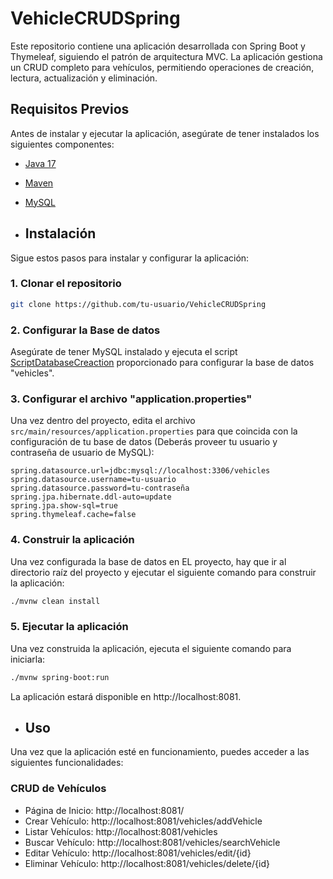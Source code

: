 # VehicleCRUDSpring
Este repositorio contiene una aplicación desarrollada con Spring Boot y Thymeleaf, siguiendo el patrón de arquitectura MVC. La aplicación gestiona un CRUD completo para vehículos, permitiendo operaciones de creación, lectura, actualización y eliminación.

## Requisitos Previos

Antes de instalar y ejecutar la aplicación, asegúrate de tener instalados los siguientes componentes:

- [Java 17](https://www.oracle.com/java/technologies/javase-jdk17-downloads.html)
- [Maven](https://maven.apache.org/install.html)
- [MySQL](https://dev.mysql.com/downloads/installer/)

- ## Instalación

Sigue estos pasos para instalar y configurar la aplicación:

### 1. Clonar el repositorio
```bash
git clone https://github.com/tu-usuario/VehicleCRUDSpring
```
### 2. Configurar la Base de datos

Asegúrate de tener MySQL instalado y ejecuta el script [ScriptDatabaseCreaction](https://github.com/angedramos/VehicleCRUDSpring/blob/main/ScriptVehiclesDatabase.sql) proporcionado para configurar la base de datos "vehicles".

### 3. Configurar el archivo "application.properties"

Una vez dentro del proyecto, edita el archivo `src/main/resources/application.properties` para que coincida con la configuración de tu base de datos (Deberás proveer tu usuario y contraseña de usuario de MySQL):
```properties
spring.datasource.url=jdbc:mysql://localhost:3306/vehicles
spring.datasource.username=tu-usuario
spring.datasource.password=tu-contraseña
spring.jpa.hibernate.ddl-auto=update
spring.jpa.show-sql=true
spring.thymeleaf.cache=false
```
### 4. Construir la aplicación

Una vez configurada la base de datos en EL proyecto, hay que ir al directorio raíz del proyecto y ejecutar el siguiente comando para construir la aplicación:
```bash
./mvnw clean install
```
### 5. Ejecutar la aplicación

Una vez construida la aplicación, ejecuta el siguiente comando para iniciarla:
```bash
./mvnw spring-boot:run
```
La aplicación estará disponible en http://localhost:8081.

- ## Uso
Una vez que la aplicación esté en funcionamiento, puedes acceder a las siguientes funcionalidades:

### CRUD de Vehículos

- Página de Inicio: http://localhost:8081/
- Crear Vehículo: http://localhost:8081/vehicles/addVehicle
- Listar Vehículos: http://localhost:8081/vehicles
- Buscar Vehículo: http://localhost:8081/vehicles/searchVehicle
- Editar Vehículo: http://localhost:8081/vehicles/edit/{id}
- Eliminar Vehículo: http://localhost:8081/vehicles/delete/{id}

